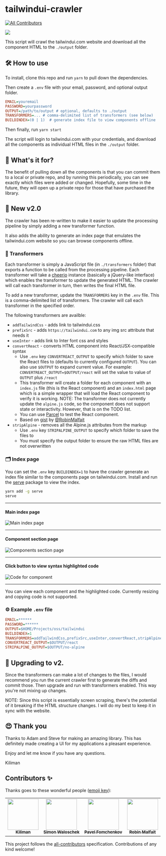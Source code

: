 # tailwindui-crawler

<!-- ALL-CONTRIBUTORS-BADGE:START - Do not remove or modify this section -->

[![All Contributors](https://img.shields.io/badge/all_contributors-4-orange.svg?style=flat-square)](#contributors-)

<!-- ALL-CONTRIBUTORS-BADGE:END -->

<img src="./images/tailwindui-crawler.png">

This script will crawl the tailwindui.com website and download all the
component HTML to the `./output` folder.

## 🛠 How to use

To install, clone this repo and run `yarn` to pull down the dependencies.

Then create a `.env` file with your email, password, and optional output folder.

```ini
EMAIL=youremail
PASSWORD=yourpassword
OUTPUT=/path/to/output # optional, defaults to ./output
TRANSFORMERS=... # comma-delimited list of transformers (see below)
BUILDINDEX=(0 | 1)  # generate index file to view components offline
```

Then finally, run `yarn start`

The script will login to tailwindui.com with your credentials, and download all the
components as individual HTML files in the `./output` folder.

## 🤔 What's it for?

The benefit of pulling down all the components is that you can commit them to a local or
private repo, and by running this periodically, you can see exactly which files were added
or changed. Hopefully, some time in the future, they will open up a private repo for those
that have purchased the library.

## 🚀 New v2.0

The crawler has been re-written to make it easier to update the processing pipeline by simply
adding a new transformer function.

It also adds the ability to generate an index page that emulates the tailwindui.com website
so you can browse components offline.

### 🔄 Transformers

Each transformer is simply a JavaScript file (in `./transformers` folder) that exports a
function to be called from the processing pipeline. Each transformer will take a [cheerio](https://github.com/cheeriojs/cheerio)
instance (basically a jQuery-like interface) which enables the transformer to update the
generated HTML. The crawler will call each transformer in turn, then writes the final HTML file.

To add a new transformer, update the `TRANSFORMERS` key in the `.env` file. This is a comma-delimited
list of transformers. The crawler will call each transformer in the specified order.

The following transformers are availble:

- `addTailwindCss` - adds link to tailwindui.css
- `prefixSrc` - adds `https://tailwindui.com` to any img src attribute that needs it
- `useInter` - adds link to Inter font css and styles
- `convertReact` - converts HTML component into React/JSX-compatible syntax
  - Use `.env` key `CONVERTREACT_OUTPUT` to specify which folder to save the React files to
    (defaults to currently configured `OUTPUT`). You can also use `$OUTPUT` to expand current
    value. For example: `CONVERTREACT_OUTPUT=$OUTPUT/react` will set the value to value of `OUTPUT` plus `/react`
  - This transformer will create a folder for each component with an `index.js` file (this is the
    React component) and an `index.html` page which is a simple wrapper that will load the React component
    to verify it is working. NOTE: The transformer does not currently update the `alpine.js` code, so
    the component does not support state or interactivity. However, that is on the TODO list.
  - You can use [Parcel](https://parceljs.org) to test the React component.
  - Based on [gist](https://gist.github.com/RobinMalfait/a90e8651196c273dfa51eec0f43e1676) by [@RobinMalfait](https://github.com/RobinMalfait)
- `stripAlpine` - removes all the Alpine.js attributes from the markup
  - Use `.env` key `STRIPALPINE_OUTPUT` to specify which folder to save the files to
  - You must specify the output folder to ensure the raw HTML files are not overwritten

### 🗂 Index page

You can set the `.env` key `BUILDINDEX=1` to have the crawler generate an index file similar to the
components page on tailwindui.com. Install and run the [serve](https://www.npmjs.com/package/serve) package
to view the index.

```bash
yarn add -g serve
serve
```

---

#### Main index page

<img src="./images/index-main.png" alt="Main index page"/>

---

#### Component section page

<img src="./images/index-section.png" alt="Components section page"/>

---

#### Click button to view syntax highlighted code

<img src="./images/index-component-code.png" alt="Code for component"/>

---

You can view each component and the highlighted code. Currently resizing and copying code is not supported.

### ⚙️ Example `.env` file

```ini
EMAIL=******
PASSWORD=******
OUTPUT=$HOME/Projects/oss/tailwindui
BUILDINDEX=1
TRANSFORMERS=addTailwindCss,prefixSrc,useInter,convertReact,stripAlpine
CONVERTREACT_OUTPUT=$OUTPUT/react
STRIPALPINE_OUTPUT=$OUTPUT/no-alpine
```

## 🚦 Upgrading to v2.

Since the transformers can make a lot of changes to the files, I would recommend
you run the current crawler first to generate the diffs and commit those. Then upgrade
and run with transformers enabled. This way you're not mixing up changes.

NOTE: Since this script is essentially screen scraping, there's the potential
of it breaking if the HTML structure changes. I will do my best to keep it in sync with
the website.

## 😍 Thank you

Thanks to Adam and Steve for making an amazing library. This has definitely made creating
a UI for my applications a pleasant experience.

Enjoy and let me know if you have any questions.

Kiliman

## Contributors ✨

Thanks goes to these wonderful people ([emoji key](https://allcontributors.org/docs/en/emoji-key)):

<!-- ALL-CONTRIBUTORS-LIST:START - Do not remove or modify this section -->
<!-- prettier-ignore-start -->
<!-- markdownlint-disable -->
<table>
  <tr>
    <td align="center"><a href="https://github.com/kiliman"><img src="https://avatars3.githubusercontent.com/u/47168?v=4&size=100" width="100px;" alt=""/><br /><sub><b>Kiliman</b></sub></a></td>
    <td align="center"><a href="http://www.cemfi.de"><img src="https://avatars0.githubusercontent.com/u/8217108?v=4&size=100" width="100px;" alt=""/><br /><sub><b>Simon Waloschek</b></sub></a></td>
    <td align="center"><a href="https://github.com/nawok"><img src="https://avatars3.githubusercontent.com/u/159773?v=4&size=100" width="100px;" alt=""/><br /><sub><b>Pavel Fomchenkov</b></sub></a></td>
    <td align="center"><a href="https://robinmalfait.com"><img src="https://avatars2.githubusercontent.com/u/1834413?v=4&size=100" width="100px;" alt=""/><br /><sub><b>Robin Malfait</b></sub></a></td>
  </tr>
</table>

<!-- markdownlint-enable -->
<!-- prettier-ignore-end -->

<!-- ALL-CONTRIBUTORS-LIST:END -->

This project follows the [all-contributors](https://github.com/all-contributors/all-contributors) specification. Contributions of any kind welcome!
